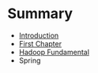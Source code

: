 # Summary

* [Introduction](README.md)
* [First Chapter](chapter1.md)
* [Hadoop Fundamental](hadoop_fundamental.md)
* Spring

